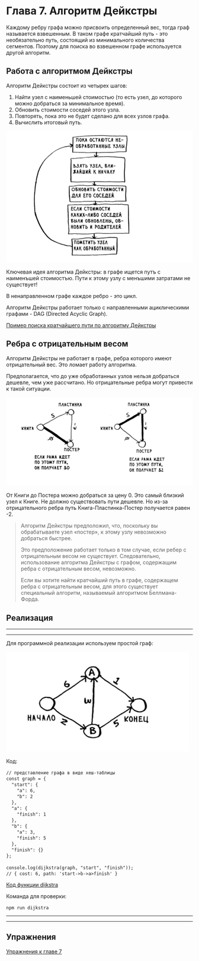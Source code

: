 # Глава 7. Алгоритм Дейкстры

Каждому ребру графа можно присвоить определенный вес, тогда граф называется взвешенным. В таком графе кратчайший путь - это необязательно путь, состоящий из минимального количества сегментов. Поэтому для поиска во взвешенном графе используется другой алгоритм.

## Работа с алгоритмом Дейкстры

Алгоритм Дейкстры состоит из четырех шагов:

1. Найти узел с наименьшей стоимостью (то есть узел, до которого можно добраться за минимальное время).
2. Обновить стоимости соседей этого узла.
3. Повторять, пока это не будет сделано для всех узлов графа.
4. Вычислить итоговый путь.

![](./img/scheme.png)

Ключевая идея алгоритма Дейкстры: в графе ищется путъ с наименъшей стоимостъю. Пути к этому узлу с менъшими затратами не существует!

В ненаправленном графе каждое ребро - это цикл.

Алгоритм Дейкстры работает только с направленными ациклическими графами - DAG (Directed Acyclic Graph).

[Пример поиска кратчайшего пути по алгоритму Дейкстры](./example)

## Ребра с отрицательным весом

Алгоритм Дейкстры не работает в графе, ребра которого имеют отрицательный вес. Это ломает работу алгоритма.

Предполагается, что до уже обработанных узлов нельзя добраться дешевле, чем уже рассчитано. Но отрицательные ребра могут привести к такой ситуации.

![](./img/negative-change.png)

От Книги до Постера можно добраться за цену 0. Это самый близкий узел к Книге. Не должно существовать пути дешевле. Но из-за отрицательного ребра путь Книга-Пластинка-Постер получается равен -2.

> Алгоритм Дейкстры предположил, что, поскольку вы обрабатываете узел «постер», к этому узлу невозможно добраться быстрее.
>
> Это предполо­жение работает только в том случае, если ребер с отрицательным весом не существует. Следовательно, использование алгоритма Дейкстры с графом, содержащим ребра с отрицательным весом, невозможно.
>
> Если вы хотите найти кратчайший путь в графе, содержащем ребра с отрицательным весом, для этого существует специальный алгоритм, называемый алгоритмом Беллмана-Форда.

## Реализация

***
***

Для программной реализации используем простой граф:

![](./img/graph.png)


Код:
```
// представление графа в виде хеш-таблицы
const graph = {
  "start": {
    "a": 6,
    "b": 2
  },
  "a": {
    "finish": 1
  },
  "b": {
    "a": 3,
    "finish": 5
  },
  "finish": {}
};

console.log(dijkstra(graph, "start", "finish"));
// { cost: 6, path: 'start->b->a>finish' }
```

[Код функции dijkstra](./dijkstra.js)

Команда для проверки:

```
npm run dijkstra
```

***
***

## Упражнения

[Упражнения к главе 7](./exersizes)
